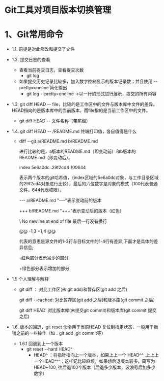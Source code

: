 # Git工具对项目版本切换管理

# 1、Git常用命令

* 1.1. 前提是对此修改和提交了文件

* 1.2. 提交日志的查看 

  * 查看当前提交日志，查看提交次数
    * git log
  * 如果提交历史记录比较多，加入数字控制显示的版本记录数；并且使用 --pretty=oneline 简化输出
    * git log --pretty=oneline      ->以一行的形式进行展示，提交的所有内容

* 1.3.  git diff HEAD -- file，比较的是工作区中的文件与版本库中文件的差异。HEAD指向的是版本库中的当前版本，而file指的是当前工作区中的文件。

  * git diff HEAD -- 文件名称（带尾缀）

* 1.4.  git diff HEAD -- /README.md 终端打印值，各自值得是什么

  * diff --git a/README.md b/README.md

    进行比较的是，a版本的README.md（即变动前）和b版本的README.md（即变动后）。 

    index 5e6a0dc..29f2cd4 100644

    表示两个版本的git哈希值，（index区域的5e6a0dc对象，与工作目录区域的29f2cd4对象进行比较），最后的六位数字是对象的模式（100代表普通文件，644代表权限）。

    --- a/README.md     "---"表示变动前的版本

    +++ b/README.md    "+++"表示变动后的版本（红色）

    \ No newline at end of file 最后一行没有换行

    @@ -1,3 +1,4 @@

    代表的意思是源文件的1-3行与目标文件的1-4行有差异,下面才是具体的差异信息;

    -红色部分表示减少的部分

    +绿色部分表示增加的部分

+ 1.5 个人理解与解释

  - git diff ： 对比工作区(未 git add)和暂存区(git add 之后)

    git diff --cached: 对比暂存区(git add 之后)和版本库(git commit 之后)

    git diff HEAD:  对比版本库(未提交git commit)和版本库(git commit 提交之后)

+ 1.6. 版本的回退，git reset 命令用于当前HEAD 复位到指定状态，一般用于撤销之前的一些操作（如：git add ,git commit等）

  + 1.6.1 回退到上一个版本
    + git reset --hard HEAD^ 
      + HEAD^ ：将指针指向上一个版本，如果上上一个 HEAD^^ ,上上上一个HEAD^^^；这样记比较麻烦，如果想后退版本较多，简写为HEAD~100, 往后退100个版本（后退多少版本，波浪号后加多少数字）